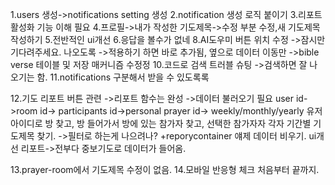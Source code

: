 1.users 생성->notifications setting 생성
2.notification 생성 로직 붙이기
3.리포트 활성화 기능 이해 필요
4.프로필->내가 작성한 기도제목->수정 부분 수정,새 기도제목 작성하기
5.전반적인 ui개선
6.응답을 볼수가 없네
8.AI도우미 버튼 위치 수정
->잠시만 기다려주세요. 나오도록
->적용하기 하면 바로 추가됨, 옆으로 데이터 이동만
->bible verse 테이블 및 저장 매커니즘 수정정
10.코드로 검색 트러블 슈팅
->검색하면 잘 나오기는 함. 
11.notifications 구분해서 받을 수 있도록록

12.기도 리포트 버튼 관련
->리포트 함수는 완성
->데이터 불러오기 필요 
user id->room id-> participants id->personal prayer id-> weekly/monthly/yearly
유저 아이디로 방 찾고, 방 들어가서 방에 있는 참가자 찾고, 선택한 참가자자 각자 기간별 기도제목 찾기. 
->필터로 하는게 나으려나? 
 +reporycontainer 얘제 데이터 비우기.
 ui개선 
 리포트->전부다 중보기도로 데이터가 들어옴.

 13.prayer-room에서 기도제목 수정이 없음. 
 14.모바일 반응형 체크 처음부터 끝까지.